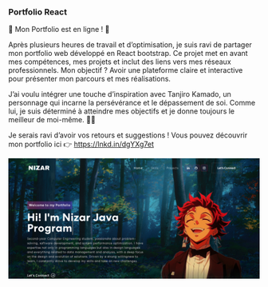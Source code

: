 ### Portfolio React

🚀 Mon Portfolio est en ligne ! 🎉

Après plusieurs heures de travail et d’optimisation, je suis ravi de partager mon portfolio web développé en React bootstrap. Ce projet met en avant mes compétences, mes projets et inclut des liens vers mes réseaux professionnels. Mon objectif ? Avoir une plateforme claire et interactive pour présenter mon parcours et mes réalisations.

J’ai voulu intégrer une touche d’inspiration avec Tanjiro Kamado, un personnage qui incarne la persévérance et le dépassement de soi. Comme lui, je suis déterminé à atteindre mes objectifs et je donne toujours le meilleur de moi-même. 💪🔥

Je serais ravi d’avoir vos retours et suggestions ! Vous pouvez découvrir mon portfolio ici 👉 https://lnkd.in/dgYXg7et 

![alt text](my_Portfolio.png)
